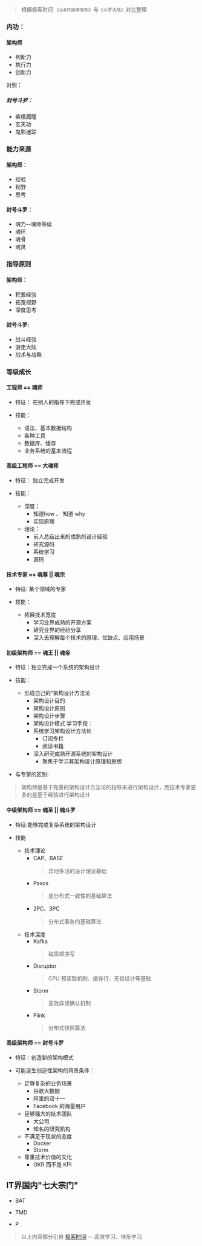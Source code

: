 > 根据极客时间 `《从0开始学架构》`与`《斗罗大陆》`对比整理


### 内功：

#### 架构师

- 判断力
- 执行力
- 创新力

对照：

##### 封号斗罗：

- 紫极魔瞳
- 玄天功
- 鬼影迷踪

### 能力来源

#### 架构师：

- 经验
- 视野
- 思考

#### 封号斗罗：

- 魂力--魂师等级
- 魂环
- 魂骨
- 魂灵


### 指导原则

#### 架构师：

- 积累经验
- 拓宽视野
- 深度思考

#### 封号斗罗:

- 战斗经验
- 游走大陆
- 战术与战略

### 等级成长

#### 工程师 == 魂师

- 特征： 在别人的指导下完成开发

- 技能：
    - 语法、基本数据结构
    - 各种工具
    - 数据库、缓存
    - 业务系统的基本流程

#### 高级工程师 == 大魂师

- 特征： 独立完成开发

- 技能：
    - 深度：
        - 知道how 、 知道 why
        - 实现原理
    - 理论：
        - 前人总结出来的成熟的设计经验
        - 研究源码
        - 系统学习
        - 源码

#### 技术专家 == 魂尊 || 魂宗

- 特征: 某个领域的专家

- 技能：
    - 拓展技术宽度
        - 学习业界成熟的开源方案
        - 研究业界的经验分享
        - 深入去理解每个技术的原理、优缺点、应用场景

#### 初级架构师 == 魂王 || 魂帝

- 特征：独立完成一个系统的架构设计

- 技能：
    - 形成自己的“架构设计方法论
        - 架构设计目的
        - 架构设计原则
        - 架构设计步骤
        - 架构设计模式
          学习手段：
        - 系统学习架构设计方法论
            - 订阅专栏
            - 阅读书籍
        - 深入研究成熟开源系统的架构设计
            - 聚焦于学习其架构设计原理和思想
- 与专家的区别:

> 架构师是基于完善的架构设计方法论的指导来进行架构设计，而技术专家更多的是基于经验进行架构设计

#### 中级架构师 == 魂圣 || 魂斗罗

- 特征:能够完成复杂系统的架构设计

- 技能
    - 技术理论
        - CAP、BASE
          > 异地多活的设计理论基础
        - Paxos
          > 是分布式一致性的基础算法
        - 2PC、3PC
          > 分布式事务的基础算法
    - 技术深度
        - Kafka
          > 磁盘顺序写
        - Disruptor
          > CPU 预读取机制、缓存行、无锁设计等基础
        - Storm
          > 高效异或确认机制
        - Flink
          > 分布式快照算法

#### 高级架构师 == 封号斗罗


- 特征：创造新的架构模式

- 可能诞生创造性架构的背景条件：
    - 足够复杂的业务场景
        - 谷歌大数据
        - 阿里的双十一
        - Facebook 的海量用户
    - 足够强大的技术团队
        - 大公司
        - 知名的研究机构
    - 不满足于现状的态度
        - Docker
        - Storm
    - 尊重技术价值的文化
        - OKR 而不是 KPI


##  IT界国内"七大宗门"

- BAT

- TMD

- P

> 以上内容部分引自 [极客时间](https://time.geekbang.org/)  -- 高效学习、快乐学习